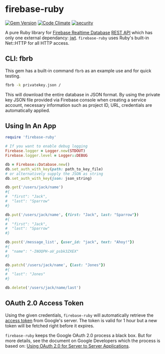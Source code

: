 # firebase-ruby

[![Gem Version](https://badge.fury.io/rb/firebase-ruby.svg)](http://badge.fury.io/rb/firebase-ruby) [![Code Climate](https://codeclimate.com/github/kenjij/firebase-ruby/badges/gpa.svg)](https://codeclimate.com/github/kenjij/firebase-ruby) [![security](https://hakiri.io/github/kenjij/firebase-ruby/master.svg)](https://hakiri.io/github/kenjij/firebase-ruby/master)

A pure Ruby library for [Firebase Realtime Database](https://firebase.google.com/products/database/) [REST API](https://firebase.google.com/docs/reference/rest/database/) which has only one external dependancy: [jwt](http://jwt.github.io/ruby-jwt/).  `firebase-ruby` uses Ruby's built-in Net::HTTP for all HTTP access.

## CLI: fbrb

This gem has a built-in command `fbrb` as an example use and for quick testing.

```sh
fbrb -k privatekey.json /
```

This will download the entire database in JSON format. By using the private key JSON file provided via Firebase console when creating a service account, necessary information such as project ID, URL, credentials are automatically applied.

## Using In An App

```ruby
require 'firebase-ruby'

# If you want to enable debug logging
Firebase.logger = Logger.new(STDOUT)
Firebase.logger.level = Logger::DEBUG

db = Firebase::Database.new()
db.set_auth_with_key(path: path_to_key_file)
# or alternatively supply the JSON as string
db.set_auth_with_key(json: json_string)

db.get('/users/jack/name')
#{
#  "first": "Jack",
#  "last": "Sparrow"
#}

db.put('/users/jack/name', {first: "Jack", last: "Sparrow"})
#{
#  "first": "Jack",
#  "last": "Sparrow"
#}

db.post('/message_list', {user_id: "jack", text: "Ahoy!"})
#{
#  "name": "-INOQPH-aV_psbk3ZXEX"
#}

db.patch('/users/jack/name', {last: "Jones"})
#{
#  "last": "Jones"
#}

db.delete('/users/jack/name/last')
```

## OAuth 2.0 Access Token

Using the given credentials, `firebase-ruby` will automatically retrieve the [access token](https://firebase.google.com/docs/reference/rest/database/user-auth) from Google's server. The token is valid for 1 hour but a new token will be fetched right before it expires.

`firebase-ruby` keeps the Google OAuth 2.0 process a black box. But for more details, see the document on Google Developers which the process is based on: [Using OAuth 2.0 for Server to Server Applications](https://developers.google.com/identity/protocols/OAuth2ServiceAccount).
